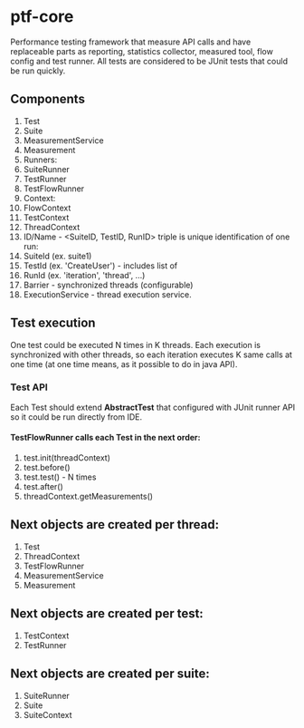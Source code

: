 # ptf-core
Performance testing framework that measure API calls and have replaceable parts as reporting, statistics collector, measured tool, flow config and test runner. All tests are considered to be JUnit tests that could be run quickly.

## Components
1. Test
2. Suite
3. MeasurementService
4. Measurement
5. Runners:
  1. SuiteRunner
  2. TestRunner
  3. TestFlowRunner
6. Context:
  1. FlowContext
  2. TestContext
  3. ThreadContext
7. ID/Name - <SuiteID, TestID, RunID> triple is unique identification of one run:
  1. SuiteId (ex. suite1)
  2. TestId (ex. 'CreateUser') - includes list of 
  3. RunId (ex. 'iteration', 'thread', ...)
8. Barrier - synchronized threads (configurable)
9. ExecutionService - thread execution service.

## Test execution
One test could be executed N times in K threads. Each execution is synchronized with other threads, so each iteration executes K same calls at one time (at one time means, as it possible to do in java API).

### Test API
Each Test should extend **AbstractTest** that configured with JUnit runner API so it could be run directly from IDE.  

#### TestFlowRunner calls each **Test** in the next order:  
1. test.init(threadContext)
2. test.before()
3. test.test() - N times
4. test.after()
5. threadContext.getMeasurements()

## Next objects are created per thread:   
1. Test
2. ThreadContext
3. TestFlowRunner
4. MeasurementService
5. Measurement

## Next objects are created per test:
1. TestContext
2. TestRunner

## Next objects are created per suite:
1. SuiteRunner
2. Suite
3. SuiteContext
